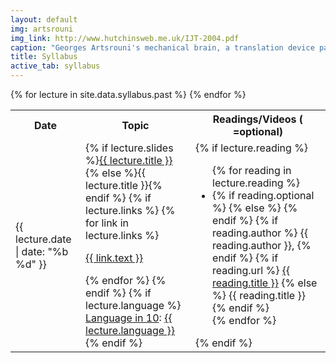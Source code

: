 ```yaml
---
layout: default
img: artsrouni
img_link: http://www.hutchinsweb.me.uk/IJT-2004.pdf
caption: "Georges Artsrouni's mechanical brain, a translation device patented in 1933 in France."
title: Syllabus
active_tab: syllabus
---
```


<table class="table table-striped"> 
  <tbody>
    <tr>
      <th>Date</th>
      <th>Topic</th>
      <th>Readings/Videos (<i class="fa-li fa fa-star"> </i>=optional)</th>
    </tr>
    {% for lecture in site.data.syllabus.past %}
    <tr>
      <td>{{ lecture.date | date: "%b %d" }}</td>
      <td>
        {% if lecture.slides %}<a href="{{ lecture.slides }}">{{ lecture.title }}</a>
        {% else %}{{ lecture.title }}{% endif %}
      {% if lecture.links %}
        {% for link in lecture.links %}
          <p><a href="{{ link.url }}">{{ link.text }}</a></p>
        {% endfor %}
      {% endif %}
        {% if lecture.language %}
        <br/><a href="lin10.html">Language in 10</a>: <a href="{{ lecture.language_slides }}">{{ lecture.language }}</a>
        {% endif %}
      </td>
      <td>
        {% if lecture.reading %}
          <ul class="fa-ul">
          {% for reading in lecture.reading %}
            <li>
            {% if reading.optional %}<i class="fa-li fa fa-star"> </i>
            {% else %}<i class="fa-li fa"> </i> {% endif %}
            {% if reading.author %} {{ reading.author }}, {% endif %}
            {% if reading.url %}
            <a href="{{ reading.url }}">{{ reading.title }}</a>
            {% else %}
            {{ reading.title }} 
            {% endif %}
            </li>
          {% endfor %}
          </ul>
        {% endif %}
      </td>
    </tr>
    {% endfor %}

  </tbody>
</table>

